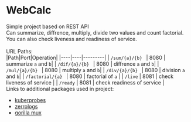 # WebCalc
Simple project based on REST API
<br>Can summarize, diffrence, multiply, divide two values and count factorial. You can also check liveness and readiness of service.</br>
<br>URL Paths:</br>
|Path|Port|Operation|
|----|----|---------|
| `/sum/{a}/{b} ` | 8080 | summarize `a` and `b`|
| `/dif/{a}/{b} ` | 8080 | diffrence `a` and `b`|
| `/mul/{a}/{b} ` | 8080 | multiply `a` and `b`|
| `/div/{a}/{b} ` | 8080 | division `a` and `b`|
| `/factorial/{a} ` | 8080 | factorial of `a` |
| `/live` | 8081 | check liveness of service |
| `/ready` | 8081 | check readiness of service |
<br>Links to additional packages used in project:</br>
* [kuberprobes](https://pkg.go.dev/github.com/Icikowski/kubeprobes)
* [zerrologs](https://github.com/rs/zerolog)
* [gorilla mux](https://pkg.go.dev/github.com/gorilla/mux)